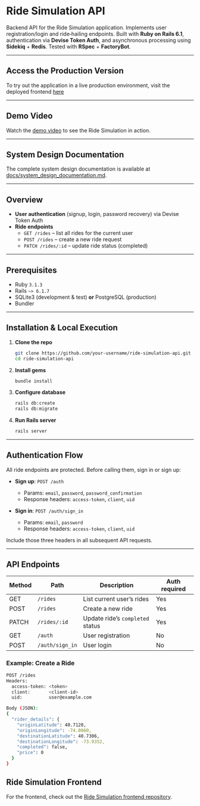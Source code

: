 # Ride Simulation API

Backend API for the Ride Simulation application. Implements user registration/login and ride‑hailing endpoints. Built with **Ruby on Rails 6.1**, authentication via **Devise Token Auth**, and asynchronous processing using **Sidekiq** + **Redis**. Tested with **RSpec** + **FactoryBot**.

---

## Access the Production Version

To try out the application in a live production environment, visit the deployed frontend [here](https://ride-simulation-fr.onrender.com)

---

## Demo Video

Watch the [demo video](https://www.youtube.com/shorts/YAybenB7RCQ) to see the Ride Simulation in action.

---

## System Design Documentation

The complete system design documentation is available at [docs/system_design_documentation.md](docs/system_design_documentation.md).

---

## Overview

- **User authentication** (signup, login, password recovery) via Devise Token Auth
- **Ride endpoints**
    - `GET /rides` – list all rides for the current user
    - `POST /rides` – create a new ride request
    - `PATCH /rides/:id` – update ride status (completed)

---

## Prerequisites

- Ruby `3.1.3`
- Rails `~> 6.1.7`
- SQLite3 (development & test) **or** PostgreSQL (production)
- Bundler

---

## Installation & Local Execution

1. **Clone the repo**

    ```bash
    git clone https://github.com/your-username/ride-simulation-api.git
    cd ride-simulation-api
    ```

2. **Install gems**

    ```bash
    bundle install
    ```

3. **Configure database**

    ```bash
    rails db:create
    rails db:migrate
    ```

4. **Run Rails server**

    ```bash
    rails server
    ```

---

## Authentication Flow

All ride endpoints are protected. Before calling them, sign in or sign up:

- **Sign up**: `POST /auth`
    - Params: `email`, `password`, `password_confirmation`
    - Response headers: `access-token`, `client`, `uid`

- **Sign in**: `POST /auth/sign_in`
    - Params: `email`, `password`
    - Response headers: `access-token`, `client`, `uid`

Include those three headers in all subsequent API requests.

---

## API Endpoints

| Method | Path         | Description                         | Auth required |
| ------ | ------------ | ----------------------------------- | ------------- |
| GET    | `/rides`     | List current user’s rides           | Yes           |
| POST   | `/rides`     | Create a new ride                   | Yes           |
| PATCH  | `/rides/:id` | Update ride’s `completed` status    | Yes           |
| GET    | `/auth`      | User registration                   | No            |
| POST   | `/auth/sign_in` | User login                       | No            |

### Example: Create a Ride

```bash
POST /rides
Headers:
  access-token: <token>
  client:       <client-id>
  uid:          user@example.com

Body (JSON):
{
  "rider_details": {
    "originLatitude": 40.7128,
    "originLongitude": -74.0060,
    "destinationLatitude": 40.7306,
    "destinationLongitude": -73.9352,
    "completed": false,
    "price": 0
  }
}
```

## Ride Simulation Frontend

For the frontend, check out the [Ride Simulation frontend repository](https://github.com/afonsocadu/ride-simulation-fr).

